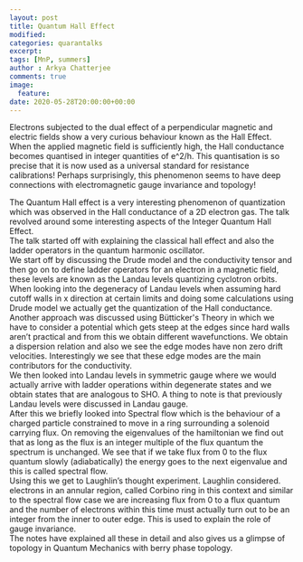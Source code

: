 ```yaml
---
layout: post
title: Quantum Hall Effect
modified:
categories: quarantalks
excerpt:
tags: [MnP, summers]
author : Arkya Chatterjee
comments: true
image:
  feature:
date: 2020-05-28T20:00:00+00:00
---
```

Electrons subjected to the dual effect of a perpendicular magnetic and electric fields show a very curious behaviour known as the Hall Effect. When the applied magnetic field is sufficiently high, the Hall conductance becomes quantised in integer quantities of e^2/h. This quantisation is so precise that it is now used as a universal standard for resistance calibrations! Perhaps surprisingly, this phenomenon seems to have deep connections with electromagnetic gauge invariance and topology!

<!-- TYPE ARTICLE BELOW -->
<!-- Use ### for header_1 -->
<!-- Use <b></b> for header_2 -->
<!-- No suffix required for normal text -->
<!-- Use <i></i> for ending notes -->
The Quantum Hall effect is a very interesting phenomenon of quantization which was observed in the Hall conductance of a 2D electron gas. The talk revolved around some interesting aspects of the Integer Quantum Hall Effect.  
The talk started off with explaining the classical hall effect and also the ladder operators in the quantum harmonic oscillator.  
We start off by discussing the Drude model and the conductivity tensor and then go on to define ladder operators for an electron in a magnetic field, these levels are known as the Landau levels quantizing cyclotron orbits. When looking into the degeneracy of Landau levels when assuming hard cutoff walls in x direction at certain limits and doing some calculations using Drude model we actually get the quantization of the Hall conductance.  
Another approach was discussed using Bütticker's Theory in which we have to consider a potential which gets steep at the edges since hard walls aren’t practical and from this we obtain different wavefunctions. We obtain a dispersion relation and also we see the edge modes have non zero drift velocities. Interestingly we see that these edge modes are the main contributors for the conductivity.  
We then looked into Landau levels in symmetric gauge where we would actually arrive with ladder operations within degenerate states and we obtain states that are analogous to SHO. A thing to note is that previously Landau levels were discussed in Landau gauge.   
After this we briefly looked into Spectral flow which is the behaviour of a charged particle constrained to move in a ring surrounding a solenoid carrying flux. On removing the eigenvalues of the hamiltonian we find out that as long as the flux is an integer multiple of the flux quantum the spectrum is unchanged. We see that if we take flux from 0 to the flux quantum slowly (adiabatically) the energy goes to the next eigenvalue and this is called spectral flow.  
Using this we get to Laughlin’s thought experiment. Laughlin considered.  
electrons in an annular region, called Corbino ring in this context and similar to the spectral flow case we are increasing flux from 0 to a flux quantum and the number of electrons within this time must actually turn out to be an integer from the inner to outer edge. This is used to explain the role of gauge invariance.  
The notes have explained all these in detail and also gives us a glimpse of topology in Quantum Mechanics with berry phase topology.  

